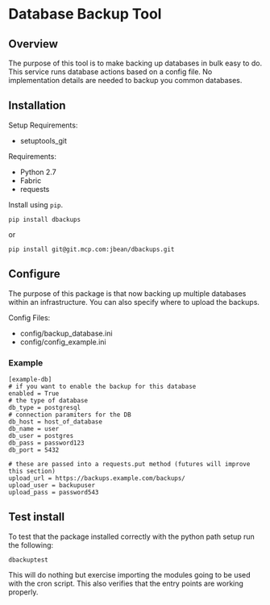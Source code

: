 Database Backup Tool
======================

Overview
---------
The purpose of this tool is to make backing up databases in bulk easy to do. This service runs database actions based on a config file. No implementation details are needed to backup you common databases.

## Installation

Setup Requirements:

* setuptools_git

Requirements:

* Python 2.7
* Fabric
* requests

Install using `pip`.

    pip install dbackups

or

    pip install git@git.mcp.com:jbean/dbackups.git

## Configure

The purpose of this package is that now backing up multiple databases within an infrastructure. You can also specify
where to upload the backups.

Config Files:

* config/backup_database.ini
* config/config_example.ini

### Example

    [example-db]
    # if you want to enable the backup for this database
    enabled = True
    # the type of database
    db_type = postgresql
    # connection paramiters for the DB
    db_host = host_of_database
    db_name = user
    db_user = postgres
    db_pass = password123
    db_port = 5432

    # these are passed into a requests.put method (futures will improve this section)
    upload_url = https://backups.example.com/backups/
    upload_user = backupuser
    upload_pass = password543

## Test install

To test that the package installed correctly with the python path setup run the following:

    dbackuptest

This will do nothing but exercise importing the modules going to be used with the cron script. This also verifies
that the entry points are working properly.